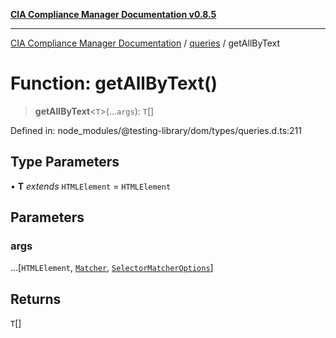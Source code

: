 [**CIA Compliance Manager Documentation v0.8.5**](../../../README.md)

***

[CIA Compliance Manager Documentation](../../../globals.md) / [queries](../README.md) / getAllByText

# Function: getAllByText()

> **getAllByText**\<`T`\>(...`args`): `T`[]

Defined in: node\_modules/@testing-library/dom/types/queries.d.ts:211

## Type Parameters

• **T** *extends* `HTMLElement` = `HTMLElement`

## Parameters

### args

...\[`HTMLElement`, [`Matcher`](../../../type-aliases/Matcher.md), [`SelectorMatcherOptions`](../../queryHelpers/interfaces/SelectorMatcherOptions.md)\]

## Returns

`T`[]
